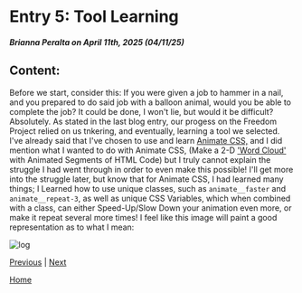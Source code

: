 # Entry 5: Tool Learning
##### Brianna Peralta on April 11th, 2025 (04/11/25)

## Content:
Before we start, consider this: If you were given a job to hammer in a nail, and you prepared to do said job with a balloon animal, would you be able to complete the job? It could be done, I won't lie, but would it be difficult? Absolutely. As stated in the last blog entry, our progess on the Freedom Project relied on us tnkering, and eventually, learning a tool we selected. I've already said that I've chosen to use and learn [Animate CSS,](https://animate.style/) and I did mention what I wanted to do with Animate CSS, (Make a 2-D ['Word Cloud'](https://boostlabs.com/what-are-word-clouds-value-simple-visualizations/) with Animated Segments of HTML Code) but I truly cannot explain the struggle I had went through in order to even make this possible! I'll get more into the struggle later, but know that for Animate CSS, I had learned many things; I Learned how to use unique classes, such as `animate__faster` and `animate__repeat-3`, as well as unique CSS Variables, which when combined with a class, can either Speed-Up/Slow Down your animation even more, or make it repeat several more times! I feel like this image will paint a good representation as to what I mean:

<img src="images/css-variables-long.png" alt="log">




















[Previous](entry04.md) | [Next](entry06.md)

[Home](../README.md)
